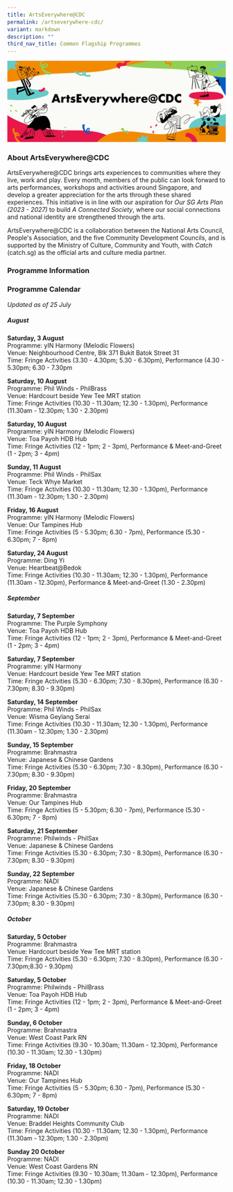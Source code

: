 ```yaml
---
title: ArtsEverywhere@CDC
permalink: /artseverywhere-cdc/
variant: markdown
description: ""
third_nav_title: Common Flagship Programmes
---
```

![](/images/Launch_Isomer_Web_Banner.jpg)
### About ArtsEverywhere@CDC
ArtsEverywhere@CDC brings arts experiences to communities where they live, work and play. Every month, members of the public can look forward to arts performances, workshops and activities around Singapore, and develop a greater appreciation for the arts through these shared experiences. This initiative is in line with our aspiration for _Our SG Arts Plan (2023 - 2027)_ to build *A Connected Society*, where our social connections and national identity are strengthened through the arts.

ArtsEverywhere@CDC is a collaboration between the National Arts Council, People's Association,&nbsp;and the five Community Development Councils, and is supported by the Ministry of Culture, Community and Youth, with _Catch_ (catch.sg) as the official arts and culture media partner.

### Programme Information

### Programme Calendar
*Updated as of 25 July*
##### August

**Saturday, 3 August**<br>
Programme: yIN Harmony (Melodic Flowers)<br>
Venue: Neighbourhood Centre, Blk 371 Bukit Batok Street 31<br>
Time: Fringe Activities (3.30 - 4.30pm; 5.30 - 6.30pm), Performance (4.30 - 5.30pm; 6.30 - 7.30pm

**Saturday, 10 August**<br>
Programme: Phil Winds - PhilBrass<br>
Venue: Hardcourt beside Yew Tee MRT station<br>
Time: Fringe Activities (10.30 - 11.30am; 12.30 - 1.30pm), Performance (11.30am - 12.30pm; 1.30 - 2.30pm)

**Saturday, 10 August**<br>
Programme: yIN Harmony (Melodic Flowers)<br>
Venue: Toa Payoh HDB Hub<br>
Time: Fringe Activities (12 - 1pm; 2 - 3pm), Performance &amp; Meet-and-Greet (1 - 2pm; 3 - 4pm)

**Sunday, 11 August**<br>
Programme: Phil Winds - PhilSax<br>
Venue: Teck Whye Market<br>
Time: Fringe Activities (10.30 - 11.30am; 12.30 - 1.30pm), Performance (11.30am - 12.30pm; 1.30 - 2.30pm)


**Friday, 16 August**<br>
Programme: yIN Harmony (Melodic Flowers)<br>
Venue: Our Tampines Hub<br>
Time: Fringe Activities (5 - 5.30pm; 6.30 - 7pm), Performance (5.30 - 6.30pm; 7 - 8pm)

**Saturday, 24 August**<br>
Programme: Ding Yi<br>
Venue: Heartbeat@Bedok<br>
Time: Fringe Activities (10.30 - 11.30am; 12.30 - 1.30pm), Performance (11.30am - 12.30pm), Performance &amp; Meet-and-Greet (1.30 - 2.30pm)

##### September
**Saturday, 7 September**<br>
Programme: The Purple Symphony<br>
Venue: Toa Payoh HDB Hub<br>
Time: Fringe Activities (12 - 1pm; 2 - 3pm), Performance &amp; Meet-and-Greet (1 - 2pm; 3 - 4pm)

**Saturday, 7 September**<br>
Programme: yIN Harmony<br>
Venue: Hardcourt beside Yew Tee MRT station<br>
Time: Fringe Activities (5.30 - 6.30pm; 7.30 - 8.30pm), Performance (6.30 - 7.30pm; 8.30 - 9.30pm)

**Saturday, 14 September**<br>
Programme: Phil Winds - PhilSax<br>
Venue: Wisma Geylang Serai<br>
Time: Fringe Activities (10.30 - 11.30am; 12.30 - 1.30pm), Performance (11.30am - 12.30pm; 1.30 - 2.30pm)

**Sunday, 15 September**<br>
Programme: Brahmastra<br>
Venue: Japanese &amp; Chinese Gardens<br>
Time: Fringe Activities (5.30 - 6.30pm; 7.30 - 8.30pm), Performance (6.30 - 7.30pm; 8.30 - 9.30pm)

**Friday, 20 September**<br>
Programme: Brahmastra<br>
Venue: Our Tampines Hub<br>
Time: Fringe Activities (5 - 5.30pm; 6.30 - 7pm), Performance (5.30 - 6.30pm; 7 - 8pm)

**Saturday, 21 September**<br>
Programme: Philwinds - PhilSax<br>
Venue: Japanese &amp; Chinese Gardens<br>
Time: Fringe Activities (5.30 - 6.30pm; 7.30 - 8.30pm), Performance (6.30 - 7.30pm; 8.30 - 9.30pm)

**Sunday, 22 September**<br>
Programme: NADI<br>
Venue: Japanese &amp; Chinese Gardens<br>
Time: Fringe Activities (5.30 - 6.30pm; 7.30 - 8.30pm), Performance (6.30 - 7.30pm; 8.30 - 9.30pm)
##### October
**Saturday, 5 October**<br>
Programme: Brahmastra<br>
Venue: Hardcourt beside Yew Tee MRT station<br>
Time: Fringe Activities (5.30 - 6.30pm; 7.30 - 8.30pm), Performance (6.30 - 7.30pm;8.30 - 9.30pm)

**Saturday, 5 October**<br>
Programme: Philwinds - PhilBrass<br>
Venue: Toa Payoh HDB Hub<br>
Time: Fringe Activities (12 - 1pm; 2 - 3pm), Performance &amp; Meet-and-Greet (1 - 2pm; 3 - 4pm)

**Sunday, 6 October**<br>
Programme: Brahmastra<br>
Venue: West Coast Park RN<br>
Time: Fringe Activities (9.30 - 10.30am; 11.30am - 12.30pm), Performance (10.30 - 11.30am; 12.30 - 1.30pm)

**Friday, 18 October**<br>
Programme: NADI<br>
Venue: Our Tampines Hub<br>
Time: Fringe Activities (5 - 5.30pm; 6.30 - 7pm), Performance (5.30 - 6.30pm; 7 - 8pm)

**Saturday, 19 October**<br>
Programme: NADI<br>
Venue: Braddel Heights Community Club<br>
Time: Fringe Activities (10.30 - 11.30am; 12.30 - 1.30pm), Performance (11.30am - 12.30pm; 1.30 - 2.30pm)

**Sunday 20 October**<br>
Programme: NADI<br>
Venue: West Coast Gardens RN<br>
Time: Fringe Activities (9.30 - 10.30am; 11.30am - 12.30pm), Performance (10.30 - 11.30am; 12.30 - 1.30pm)
